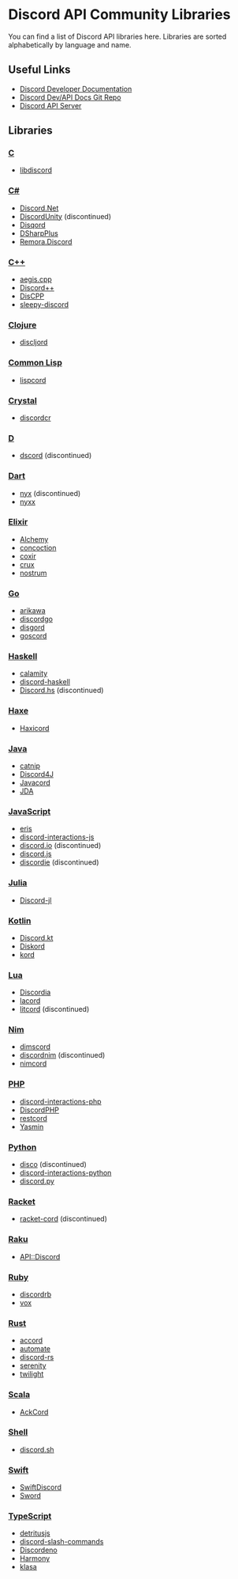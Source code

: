 # Discord API Community Libraries
You can find a list of Discord API libraries here. Libraries are sorted alphabetically by language and name.

## Useful Links
* [Discord Developer Documentation](https://discord.com/developers/docs "Discord Developer Documentation")
* [Discord Dev/API Docs Git Repo](https://github.com/discord/discord-api-docs "Discord Dev/API Docs Git Repo")
* [Discord API Server](https://discord.gg/discord-api "Discord API Server")

## Libraries

### [C](https://en.wikipedia.org/wiki/C_(programming_language) "C")
* [libdiscord](https://github.com/dxing97/libdiscord "libdiscord")

### [C#](https://docs.microsoft.com/en-us/dotnet/csharp "C#")
* [Discord.Net](https://github.com/RogueException/Discord.Net "Discord.Net")
* [DiscordUnity](https://github.com/DiscordUnity/DiscordUnity "DiscordUnity") (discontinued)
* [Disqord](https://github.com/Quahu/Disqord "Disqord")
* [DSharpPlus](https://github.com/DSharpPlus/DSharpPlus "DSharpPlus")
* [Remora.Discord](https://github.com/Nihlus/Remora.Discord "Remora.Discord")

### [C++](https://www.cplusplus.com "C++")
* [aegis.cpp](https://github.com/zeroxs/aegis.cpp "aegis.cpp")
* [Discord++](https://github.com/DiscordPP/discordpp "discordpp")
* [DisCPP](https://github.com/DisCPP/DisCPP "DisCPP")
* [sleepy-discord](https://github.com/yourWaifu/sleepy-discord "sleepy-discord")

### [Clojure](https://clojure.org "Clojure")
* [discljord](https://github.com/IGJoshua/discljord "discljord")

### [Common Lisp](https://common-lisp.net "Common Lisp")
* [lispcord](https://github.com/lispcord/lispcord "lispcord")

### [Crystal](https://crystal-lang.org "Crystal")
* [discordcr](https://github.com/discordcr/discordcr "discordcr")

### [D](https://dlang.org "D")
* [dscord](https://github.com/b1naryth1ef/dscord "dscord") (discontinued)

### [Dart](https://dart.dev "Dart")
* [nyx](https://github.com/Hackzzila/nyx "nyx") (discontinued)
* [nyxx](https://github.com/l7ssha/nyxx "nyxx")

### [Elixir](https://elixir-lang.org "Elixir")
* [Alchemy](https://github.com/cronokirby/alchemy "Alchemy")
* [concoction](https://github.com/jb3/concoction "concoction")
* [coxir](https://github.com/satom99/coxir "coxir")
* [crux](https://github.com/SpaceEEC/crux "crux")
* [nostrum](https://github.com/Kraigie/nostrum "nostrum")

### [Go](https://golang.org "Go")
* [arikawa](https://github.com/diamondburned/arikawa "arikawa")
* [discordgo](https://github.com/bwmarrin/discordgo "discordgo")
* [disgord](https://github.com/andersfylling/disgord "disgord")
* [goscord](https://github.com/Goscord/goscord "goscord")

### [Haskell](https://www.haskell.org "Haskell")
* [calamity](https://github.com/nitros12/calamity "calamity")
* [discord-haskell](https://github.com/aquarial/discord-haskell "discord-haskell")
* [Discord.hs](https://github.com/TiltMeSenpai/Discord.hs "Discord.hs") (discontinued)

### [Haxe](https://haxe.org "Haxe")
* [Haxicord](https://github.com/RaidAndFade/Haxicord "Haxicord")

### [Java](https://www.java.com "Java")
* [catnip](https://github.com/mewna/catnip "catnip")
* [Discord4J](https://github.com/Discord4J/Discord4J "Discord4J")
* [Javacord](https://github.com/Javacord/Javacord "Javacord")
* [JDA](https://github.com/DV8FromTheWorld/JDA "JDA")

### [JavaScript](https://www.javascript.com "JavaScript")
* [eris](https://github.com/abalabahaha/eris "eris")
* [discord-interactions-js](https://github.com/discord/discord-interactions-js "discord-interactions-js")
* [discord.io](https://github.com/izy521/discord.io "discord.io") (discontinued)
* [discord.js](https://github.com/discordjs/discord.js "discord.js")
* [discordie](https://github.com/qeled/discordie "discordie") (discontinued)

### [Julia](https://julialang.org "Julia")
* [Discord-jl](https://github.com/Xh4H/Discord.jl "Discord.jl")

### [Kotlin](https://kotlinlang.org "Kotlin")
* [Discord.kt](https://github.com/Jofairden/Discord.Kt "Discord.kt")
* [Diskord](https://github.com/JesseCorbett/Diskord "Diskord")
* [kord](https://github.com/kordlib/kord "kord")

### [Lua](http://www.lua.org "Lua")
* [Discordia](https://github.com/SinisterRectus/Discordia "Discordia")
* [lacord](https://github.com/Mehgugs/lacord "lacord")
* [litcord](https://github.com/satom99/litcord "litcord") (discontinued)

### [Nim](https://nim-lang.org "Nim")
* [dimscord](https://github.com/krisppurg/dimscord "dimscord")
* [discordnim](https://github.com/Krognol/discordnim "discordnim") (discontinued)
* [nimcord](https://github.com/SeanOMik/nimcord "nimcord")

### [PHP](https://www.php.net "PHP")
* [discord-interactions-php](https://github.com/discord/discord-interactions-php "discord-interactions-php")
* [DiscordPHP](https://github.com/teamreflex/DiscordPHP "DiscordPHP")
* [restcord](https://github.com/restcord/restcord "restcord")
* [Yasmin](https://github.com/valzargaming/Yasmin "Yasmin")

### [Python](https://www.python.org "Python")
* [disco](https://github.com/b1naryth1ef/disco "disco") (discontinued)
* [discord-interactions-python](https://github.com/discord/discord-interactions-python "discord-interactions-python")
* [discord.py](https://github.com/Rapptz/discord.py "discord.py")

### [Racket](https://racket-lang.org "Racket")
* [racket-cord](https://github.com/nitros12/racket-cord "racket-cord") (discontinued)

### [Raku](https://raku.org "Raku")
* [API::Discord](https://github.com/shuppet/p6-api-discord "API::Discord")

### [Ruby](https://www.ruby-lang.org/en "Ruby")
* [discordrb](https://github.com/shardlab/discordrb "discordrb")
* [vox](https://github.com/swarley/vox "vox")

### [Rust](https://www.rust-lang.org "Rust")
* [accord](https://github.com/passcod/accord "accord")
* [automate](https://github.com/mbenoukaiss/automate "automate")
* [discord-rs](https://github.com/SpaceManiac/discord-rs "discord-rs")
* [serenity](https://github.com/serenity-rs/serenity "serenity")
* [twilight](https://github.com/twilight-rs/twilight "twilight")

### [Scala](https://www.scala-lang.org "Scala")
* [AckCord](https://github.com/Katrix/AckCord "AckCord")

### [Shell](https://www.shellscript.sh "Shell")
* [discord.sh](https://github.com/ChaoticWeg/discord.sh "discord.sh")

### [Swift](https://developer.apple.com/swift "Swift")
* [SwiftDiscord](https://github.com/nuclearace/SwiftDiscord "SwiftDiscord")
* [Sword](https://github.com/Azoy/Sword "Sword")

### [TypeScript](https://www.typescriptlang.org "TypeScript")
* [detritusjs](https://github.com/detritusjs/client "detritusjs")
* [discord-slash-commands](https://github.com/MeguminSama/discord-slash-commands "discord-slash-commands")
* [Discordeno](https://github.com/Skillz4Killz/Discordeno "Discordeno")
* [Harmony](https://github.com/harmonyland/harmony "Harmony")
* [klasa](https://github.com/dirigeants/core "klasa")
